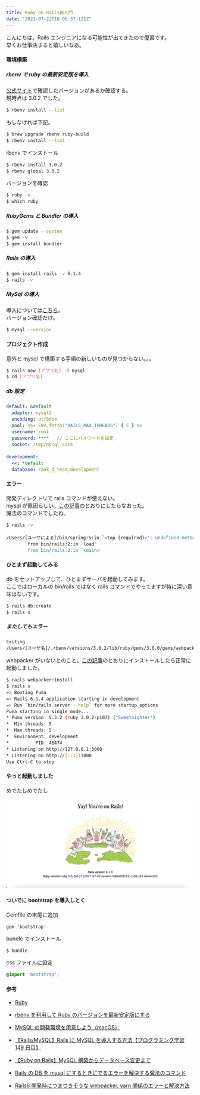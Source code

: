 ```yaml
---
title: Ruby on Rails再入門
date: "2021-07-22T18:06:37.121Z"
---
```


こんにちは。Rails エンジニアになる可能性が出てきたので復習です。  
早くお仕事決まると嬉しいなあ。

#### 環境構築

##### rbenv で ruby の最新安定版を導入

[公式サイト](https://www.ruby-lang.org/ja/downloads/)で確認したバージョンがあるか確認する。  
現時点は 3.0.2 でした。

```bash
$ rbenv install --list
```

もしなければ下記。

```bash
$ brew upgrade rbenv ruby-build
$ rbenv install --list
```

rbenv でインストール

```bash
$ rbenv install 3.0.2
$ rbenv global 3.0.2
```

バージョンを確認

```bash
$ ruby -v
$ which ruby
```

##### RubyGems と Bundler の導入

```bash
$ gem update --system
$ gem -v
$ gem install bundler
```

##### Rails の導入

```bash
$ gem install rails -v 6.1.4
$ rails -v
```

##### MySql の導入

導入については[こちら](https://prog-8.com/docs/mysql-env)。  
バージョン確認だけ。

```bash
$ mysql --version
```

#### プロジェクト作成

意外と mysql で構築する手順の新しいものが見つからない。。。

```bash
$ rails new [アプリ名] -d mysql
$ cd [アプリ名]
```

##### db 設定

```yml
default: &default
  adapter: mysql2
  encoding: utf8mb4
  pool: <%= ENV.fetch("RAILS_MAX_THREADS") { 5 } %>
  username: root
  password: ****   // ここにパスワードを設定
  socket: /tmp/mysql.sock

development:
  <<: *default
  database: rank_d_test_development
```

#### エラー

開発ディレクトリで rails コマンドが使えない。  
mysql が原因らしい。[この記事](https://qiita.com/kuropp/items/af1d7ee76d0c1417dd78)のとおりにしたらなおった。  
魔法のコマンドでしたね。

```bash
$ rails -v

/Users/[ユーザによる]/bin/spring:5:in `<top (required)>': undefined method `specs' for nil:NilClass (NoMethodError)
        from bin/rails:2:in `load'
        from bin/rails:2:in `<main>'
```

#### ひとまず起動してみる

db をセットアップして、ひとまずサーバを起動してみます。  
ここではローカルの bin/rails ではなく rails コマンドでやってますが特に深い意味はないです。

```bash
$ rails db:create
$ rails s
```

##### またしてもエラー

```bash
Exiting
/Users/[ユーザ名]/.rbenv/versions/3.0.2/lib/ruby/gems/3.0.0/gems/webpacker-5.4.0/lib/webpacker/configuration.rb:103:in `rescue in load': Webpacker configuration file not found /Users/[ユーザ名]/Documents/environment_rails/rank_d_test/config/webpacker.yml. Please run rails webpacker:install Error: No such file or directory @ rb_sysopen - /Users/[ユーザ名]/Documents/environment_rails/rank_d_test/config/webpacker.yml (RuntimeError)

```

webpacker がいないとのこと。[この記事](https://qiita.com/NaokiIshimura/items/8203f74f8dfd5f6b87a0)のとおりにインストールしたら正常に起動しました。

```bash
$ rails webpacker:install
$ rails s
=> Booting Puma
=> Rails 6.1.4 application starting in development
=> Run `bin/rails server --help` for more startup options
Puma starting in single mode...
* Puma version: 5.3.2 (ruby 3.0.2-p107) ("Sweetnighter")
*  Min threads: 5
*  Max threads: 5
*  Environment: development
*          PID: 46474
* Listening on http://127.0.0.1:3000
* Listening on http://[::1]:3000
Use Ctrl-C to stop
```

#### やっと起動しました

めでたしめでたし

![input](./input.png)

#### ついでに bootstrap を導入しとく

Gemfile の末尾に追加

```yml:title=Gemfile
gem 'bootstrap'
```

bundle でインストール

```bash
$ bundle
```

css ファイルに設定

```css:title=app/assets/stylesheets/application.css
@import 'bootstrap';
```

#### 参考

- [Ruby](https://www.ruby-lang.org/ja/downloads/)

- [rbenv を利用して Ruby のバージョンを最新安定版にする](https://qiita.com/jiko797torayo/items/0cf40f100b5e3354fd67)

- [MySQL の開発環境を用意しよう（macOS）](https://prog-8.com/docs/mysql-env)

- [【Rails/MySQL】Rails に MySQL を導入する方法【プログラミング学習 149 日目】](https://qiita.com/fuku_tech/items/a380ebb1fd156c14c25b)

- [【Ruby on Rails】MySQL 構築からデータベース変更まで](https://qiita.com/japwork/items/d5c9dcce0d14921bd57f#%E6%96%B0%E8%A6%8F%E3%82%A2%E3%83%97%E3%83%AA%E3%82%92mysql%E3%81%AB%E8%A8%AD%E5%AE%9A)

- [Rails の DB を mysql にするときにでるエラーを解決する魔法のコマンド](https://qiita.com/kuropp/items/af1d7ee76d0c1417dd78)

- [Rails6 開発時につまづきそうな webpacker, yarn 関係のエラーと解決方法](https://qiita.com/NaokiIshimura/items/8203f74f8dfd5f6b87a0)
